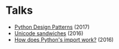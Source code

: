 Talks
=====

* [Python Design Patterns](python-design-patterns-2017/README.md) (2017)
* [Unicode sandwiches](unicode-sandwiches-2016/README.md) (2016)
* [How does Python's import work?](python-import-2016/README.md) (2016)
